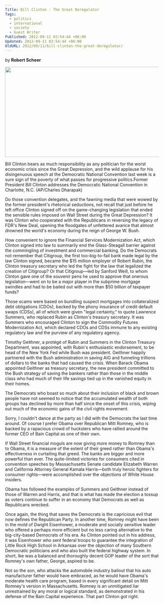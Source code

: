 ```yaml
---
Title: Bill Clinton - The Great Deregulator
Tags:
  - politics
  - international
  - society
  - Guest Writer
Published: 2012-09-11 03:54:44 +06:00
Updated: 2012-09-11 03:54:44 +06:00
OldURL: 2012/09/11/bill-clinton-the-great-deregulator/
---
```


by<strong> Robert Scheer</strong>

<img src="https://www.hollywoodreporter.com/sites/default/files/2012/09/bill_clinton_dnc_-_h_2012.jpg" alt="" width="524" height="295" />

Bill Clinton bears as much responsibility as any politician for the worst economic crisis since the Great Depression, and the wild applause for his disingenuous speech at the Democratic National Convention last week is a sure sign of the poverty of what passes for progressive politics.Former President Bill Clinton addresses the Democratic National Convention in Charlotte, N.C. (AP/Charles Dharapak)

Do those convention delegates, and the fawning media that were wowed by the former president's rhetorical seductions, not recall that just before he left office Clinton signed off on the game-changing legislation that ended the sensible rules imposed on Wall Street during the Great Depression? It was Clinton who cooperated with the Republicans in reversing the legacy of FDR's New Deal, opening the floodgates of unfettered avarice that almost drowned the world's economy during the reign of George W. Bush.

How convenient to ignore the Financial Services Modernization Act, which Clinton signed into law to summarily end the Glass-Steagall barrier against the commingling of investment and commercial banking. Do the Democrats not remember that Citigroup, the first too-big-to-fail bank made legal by the law Clinton signed, became the $15 million employer of Robert Rubin, the Clinton treasury secretary who led the fight for the law that legalized the creation of Citigroup? Or that Citigroup—led by Sanford Weill, to whom Clinton gave one of the souvenir pens he used to approve that onerous legislation—went on to be a major player in the subprime mortgage swindles and had to be bailed out with more than $50 billion of taxpayer funds?

Those scams were based on bundling suspect mortgages into collateralized debt obligations (CDOs), backed by the phony insurance of credit default swaps (CDSs), all of which were given "legal certainty," to quote Lawrence Summers, who replaced Rubin as Clinton's treasury secretary. It was Summers who encouraged Clinton to sign the Commodity Futures Modernization Act, which declared CDOs and CDSs immune to any existing regulatory law and the purview of any regulatory agency.

Timothy Geithner, a protégé of Rubin and Summers in the Clinton Treasury Department, was appointed, with Rubin's enthusiastic endorsement, to be head of the New York Fed while Bush was president. Geithner happily partnered with the Bush administration in saving AIG and funneling trillions of dollars to the banks that had caused the crisis. When Barack Obama appointed Geithner as treasury secretary, the new president committed to the Bush strategy of saving the bankers rather than those in the middle class who had much of their life savings tied up in the vanished equity in their homes.

The Democrats who boast so much about their inclusion of black and brown people have not seemed to notice that the accumulated wealth of both groups has declined by more than half since the onset of this crisis, wiping out much of the economic gains of the civil rights movement.

Sorry, I couldn't dance at the party as I did with the Democrats the last time around. Of course I prefer Obama over Republican Mitt Romney, who is backed by a rapacious crowd of hucksters who have rallied around the former CEO of Bain Capital as one of their own.

If Wall Street financial moguls are now giving more money to Romney than to Obama, it is a measure of the extent of their greed rather than Obama's effectiveness in curtailing that greed. The banks are bigger and more powerful than ever. The quite-limited victories for consumers cited in convention speeches by Massachusetts Senate candidate Elizabeth Warren and California Attorney General Kamala Harris—both truly heroic fighters for consumer rights—were accomplished over the objections of White House insiders.

Obama has followed the examples of Summers and Geithner instead of those of Warren and Harris, and that is what has made the election a tossup as voters continue to suffer in an economy that Democrats as well as Republicans wrecked.

Once again, the thing that saves the Democrats is the capricious evil that now defines the Republican Party. In another time, Romney might have been in the mold of Dwight Eisenhower, a moderate and socially sensitive leader who offered a perhaps more efficient but no less caring alternative to the big-city-based Democrats of his era. As Clinton pointed out in his address, it was Eisenhower who sent federal troops to guarantee the integration of Little Rock High School in Arkansas over the objection of many Southern Democratic politicians and who also built the federal highway system. In short, Ike was a balanced and thoroughly decent GOP leader of the sort that Romney's own father, George, aspired to be.

Not so the son, who attacks the automobile industry bailout that his auto manufacturer father would have embraced, as he would have Obama's moderate health care program, based in every significant detail on Mitt Romney's version in Massachusetts. Romney is an unmitigated liar unrestrained by any moral or logical standard, as demonstrated in his defense of the Bain Capital experience. That part Clinton got right.
